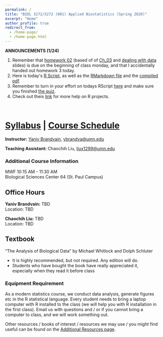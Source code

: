```yaml
---
permalink: /
title: "BIOL 3272/5272 (001) Applied Biostatistics (Spring 2020)"
excerpt: "Home"
author_profile: true
redirect_from:
  - /home-page/
  - /home-page.html
---
```


<!-- This is the front page (home page) of the website -->

**ANNOUNCEMENTS (1/24)**


1. Remember that [homework 02](https://drive.google.com/uc?export=download&id=0Bze1RelLJCQRdUNoYjRxQWVSTGVjMk9oTWhlUXB4NnhQMjdV) (based of of [Ch_03](https://drive.google.com/uc?export=download&id=1Jc2R21KqvKaZjbl3j-V0X89e-Iy-aK87) and [dealing with data](https://drive.google.com/open?id=1vIoaXmT-_I0-avHNvx-jSjCNdewGIy0F) slides) is due on the beginning of class monday, and that I accidentally handed out homework 3 today.    
2. Here is today's [R Script](https://drive.google.com/open?id=1bIn1rpjLAQVH7AXphIE6vXrx4WdyLCJJ), as well as the [RMarkdown file](https://drive.google.com/open?id=1Qlj63Ho5y0JsZjLJepHGDCdNs6JMNDbx) and the [compiled pdf](https://drive.google.com/open?id=1ccT2qz9AJmmO26-bAuZFY7GSp1_T7V2d).   
3. Remember to turn in your effort on todays RScript [here](https://canvas.umn.edu/courses/151855/assignments/994090) and make sure you finished [the quiz](https://canvas.umn.edu/courses/151855/quizzes/235700).   
4. Check out theis [link](https://martinctc.github.io/blog/rstudio-projects-and-working-directories-a-beginner's-guide/) for more help on R projects.  

<p>&nbsp;</p>

# [Syllabus](https://biol3272-5272.github.io/biostats2020/syllabus/) | [Course Schedule](https://biol3272-5272.github.io/biostats2020/schedule/)

**Instructor:** [Yaniv Brandvain](https://cbs.umn.edu/contacts/yaniv-brandvain), ybrandva@umn.edu

**Teaching Assistant:** Chaochih Liu, liux1299@umn.edu

### Additional Course Information

MWF 10:15 AM - 11:30 AM<br/>
Biological Sciences Center 64 (St. Paul Campus)

## Office Hours

**Yaniv Brandvain:** TBD<br/>
Location: TBD

**Chaochih Liu:** TBD<br/>
Location: TBD
<!-- Fridays 9:45 am-10:15 am and 11:30 am-12:00 pm<br/>
Location: BioSci Ctr 64 (same room as the class) -->

## Textbook

“The Analysis of Biological Data” by Michael Whitlock and Dolph Schluter

- It is highly recommended, but not required. Any edition will do.
- Students who have bought the book have really appreciated it, especially when they read it before class

### Equipment Requirement

As a modern statistics course, we conduct data analysis, generate figures etc in the R statistical language. Every student needs to bring a laptop computer with R installed to the class (we will help you with R installation in the first class). Email us with questions and / or if you cannot bring a computer to class, and we will work something out.

Other resources / books of interest / resources we may use / you might find useful can be found on the [Additional Resources page](https://biol3272-5272.github.io/biostats2020/resources/).
